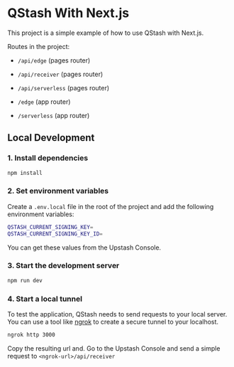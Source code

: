# QStash With Next.js

This project is a simple example of how to use QStash with Next.js.

Routes in the project:

- `/api/edge` (pages router)
- `/api/receiver` (pages router)
- `/api/serverless` (pages router)

- `/edge` (app router)
- `/serverless` (app router)

## Local Development

### 1. Install dependencies

```bash
npm install
```

### 2. Set environment variables

Create a `.env.local` file in the root of the project and add the following environment variables:

```bash
QSTASH_CURRENT_SIGNING_KEY=
QSTASH_CURRENT_SIGNING_KEY_ID=
```

You can get these values from the Upstash Console.

### 3. Start the development server

```bash
npm run dev
```

### 4. Start a local tunnel

To test the application, QStash needs to send requests to your local server. You can use a tool like [ngrok](https://ngrok.com/) to create a secure tunnel to your localhost.

```bash
ngrok http 3000
```

Copy the resulting url and. Go to the Upstash Console and send a simple request to `<ngrok-url>/api/receiver`

